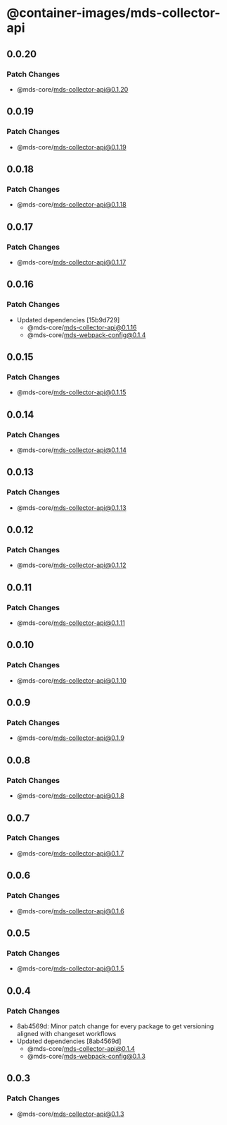 # @container-images/mds-collector-api

## 0.0.20

### Patch Changes

- @mds-core/mds-collector-api@0.1.20

## 0.0.19

### Patch Changes

- @mds-core/mds-collector-api@0.1.19

## 0.0.18

### Patch Changes

- @mds-core/mds-collector-api@0.1.18

## 0.0.17

### Patch Changes

- @mds-core/mds-collector-api@0.1.17

## 0.0.16

### Patch Changes

- Updated dependencies [15b9d729]
  - @mds-core/mds-collector-api@0.1.16
  - @mds-core/mds-webpack-config@0.1.4

## 0.0.15

### Patch Changes

- @mds-core/mds-collector-api@0.1.15

## 0.0.14

### Patch Changes

- @mds-core/mds-collector-api@0.1.14

## 0.0.13

### Patch Changes

- @mds-core/mds-collector-api@0.1.13

## 0.0.12

### Patch Changes

- @mds-core/mds-collector-api@0.1.12

## 0.0.11

### Patch Changes

- @mds-core/mds-collector-api@0.1.11

## 0.0.10

### Patch Changes

- @mds-core/mds-collector-api@0.1.10

## 0.0.9

### Patch Changes

- @mds-core/mds-collector-api@0.1.9

## 0.0.8

### Patch Changes

- @mds-core/mds-collector-api@0.1.8

## 0.0.7

### Patch Changes

- @mds-core/mds-collector-api@0.1.7

## 0.0.6

### Patch Changes

- @mds-core/mds-collector-api@0.1.6

## 0.0.5

### Patch Changes

- @mds-core/mds-collector-api@0.1.5

## 0.0.4

### Patch Changes

- 8ab4569d: Minor patch change for every package to get versioning aligned with changeset workflows
- Updated dependencies [8ab4569d]
  - @mds-core/mds-collector-api@0.1.4
  - @mds-core/mds-webpack-config@0.1.3

## 0.0.3

### Patch Changes

- @mds-core/mds-collector-api@0.1.3
